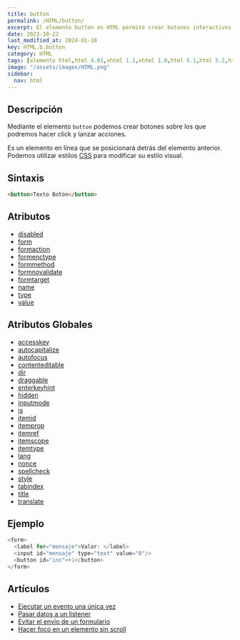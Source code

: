 ```yaml
---
title: button
permalink: /HTML/button/
excerpt: El elemento button en HTML permite crear botones interactivos para acciones en línea.
date: 2023-10-22
last_modified_at: 2024-01-10
key: HTML.b.button
category: HTML
tags: [elemento html,html 4.01,xhtml 1.1,xhtml 1.0,html 5.1,html 5.2,html 5]
image: "/assets/images/HTML.png"
sidebar:
  nav: html
---
```


## Descripción


Mediante el elemento `button` podemos crear botones sobre los que podremos hacer click y lanzar acciones.


Es un elemento en línea que se posicionará detrás del elemento anterior. Podemos utilizar estilos [CSS](https://www.manualweb.net/css) para modificar su estilo visual.


## Sintaxis


```html
<button>Texto Botón</button>
```


## Atributos

- [disabled](https://www.w3api.com/HTML/button/disabled/)
- [form](https://www.w3api.com/HTML/button/form/)
- [formaction](https://www.w3api.com/HTML/button/formaction/)
- [formenctype](https://www.w3api.com/HTML/button/formenctype/)
- [formmethod](https://www.w3api.com/HTML/button/formmethod/)
- [formnovalidate](https://www.w3api.com/HTML/button/formnovalidate/)
- [formtarget](https://www.w3api.com/HTML/button/formtarget/)
- [name](https://www.w3api.com/HTML/button/name/)
- [type](https://www.w3api.com/HTML/button/type/)
- [value](https://www.w3api.com/HTML/button/value/)

## Atributos Globales

- [accesskey](https://www.w3api.com/HTML/accesskey/)
- [autocapitalize](https://www.w3api.com/HTML/autocapitalize/)
- [autofocus](https://www.w3api.com/HTML/autofocus/)
- [contenteditable](https://www.w3api.com/HTML/contenteditable/)
- [dir](https://www.w3api.com/HTML/dir/)
- [draggable](https://www.w3api.com/HTML/draggable/)
- [enterkeyhint](https://www.w3api.com/HTML/enterkeyhint/)
- [hidden](https://www.w3api.com/HTML/hidden/)
- [inputmode](https://www.w3api.com/HTML/inputmode/)
- [is](https://www.w3api.com/HTML/is/)
- [itemid](https://www.w3api.com/HTML/itemid/)
- [itemprop](https://www.w3api.com/HTML/itemprop/)
- [itemref](https://www.w3api.com/HTML/itemref/)
- [itemscope](https://www.w3api.com/HTML/itemscope/)
- [itemtype](https://www.w3api.com/HTML/itemtype/)
- [lang](https://www.w3api.com/HTML/lang/)
- [nonce](https://www.w3api.com/HTML/nonce/)
- [spellcheck](https://www.w3api.com/HTML/spellcheck/)
- [style](https://www.w3api.com/HTML/style/)
- [tabindex](https://www.w3api.com/HTML/tabindex/)
- [title](https://www.w3api.com/HTML/title/)
- [translate](https://www.w3api.com/HTML/translate/)

## Ejemplo


```java
<form>
  <label for="mensaje">Valor: </label>
  <input id="mensaje" type="text" value="0"/>
  <button id="inc">+1</button>
</form>
```


## Artículos

- [Ejecutar un evento una única vez](https://lineadecodigo.com/dom/ejecutar-un-evento-una-unica-vez/)
- [Pasar datos a un listener](https://lineadecodigo.com/dom/pasar-datos-a-un-listener/)
- [Evitar el envío de un formulario](https://lineadecodigo.com/dom/evitar-el-envio-de-un-formulario/)
- [Hacer foco en un elemento sin scroll](https://lineadecodigo.com/dom/hacer-foco-en-un-elemento-sin-scroll/)
